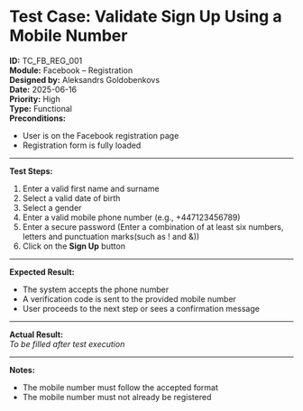 # Test Case: Validate Sign Up Using a Mobile Number

**ID:** TC_FB_REG_001  
**Module:** Facebook – Registration  
**Designed by:** Aleksandrs Goldobenkovs  
**Date:** 2025-06-16  
**Priority:** High  
**Type:** Functional  
**Preconditions:**  
- User is on the Facebook registration page  
- Registration form is fully loaded

---

**Test Steps:**

1. Enter a valid first name and surname  
2. Select a valid date of birth
3. Select a gender  
4. Enter a valid mobile phone number (e.g., +447123456789) 
5. Enter a secure password (Enter a combination of at least six numbers, letters and punctuation marks(such as ! and &))  
6. Click on the **Sign Up** button

---

**Expected Result:**  
- The system accepts the phone number  
- A verification code is sent to the provided mobile number  
- User proceeds to the next step or sees a confirmation message

---

**Actual Result:**  
_To be filled after test execution_

---

**Notes:**  
- The mobile number must follow the accepted format  
- The mobile number must not already be registered  
